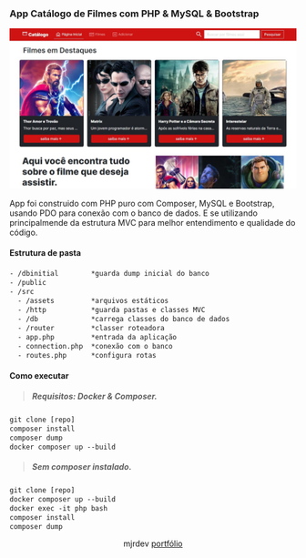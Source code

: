 ### App Catálogo de Filmes com PHP & MySQL & Bootstrap

![app example](/public/project.jpg)

App foi construido com PHP puro com Composer, MySQL e Bootstrap, usando PDO para conexão com o banco de dados. E se utilizando principalmende da estrutura MVC para melhor entendimento e qualidade do código.

#### Estrutura de pasta

```
- /dbinitial        *guarda dump inicial do banco
- /public
- /src
  - /assets         *arquivos estáticos
  - /http           *guarda pastas e classes MVC
  - /db             *carrega classes do banco de dados
  - /router         *classer roteadora
  - app.php         *entrada da aplicação
  - connection.php  *conexão com o banco
  - routes.php      *configura rotas
```

#### Como executar

> ##### Requisitos: Docker & Composer.

```
git clone [repo]
composer install
composer dump
docker composer up --build
```
> ##### Sem composer instalado.

```
git clone [repo]
docker composer up --build
docker exec -it php bash
composer install
composer dump
```

<div align="center">
  mjrdev <a href="https://mjrdev.github.io/portfolio/">portfólio</a>
</div>
